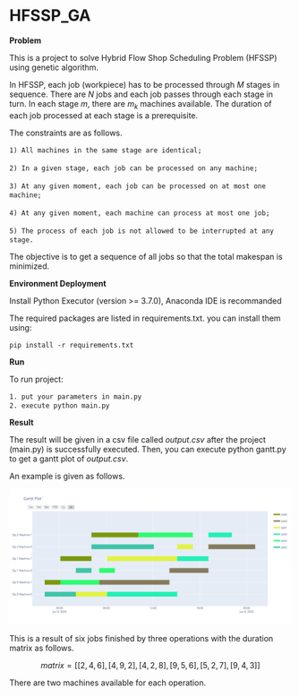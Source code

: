 # HFSSP_GA

**Problem**

This is a project to solve Hybrid Flow Shop Scheduling Problem (HFSSP) using genetic algorithm.

In HFSSP, each job (workpiece) has to be processed through $M$ stages in sequence. There are $N$ jobs and each job passes through each stage in turn.
In each stage $m$, there are $m_k$ machines available. The duration of each job processed at each stage is a prerequisite.

The constraints are as follows.

    1) All machines in the same stage are identical;
    
    2) In a given stage, each job can be processed on any machine;
    
    3) At any given moment, each job can be processed on at most one machine;
    
    4) At any given moment, each machine can process at most one job;
    
    5) The process of each job is not allowed to be interrupted at any stage.

The objective is to get a sequence of all jobs so that the total makespan is minimized.


**Environment Deployment**

 Install Python Executor (version >= 3.7.0), Anaconda IDE is recommanded


The required packages are listed in requirements.txt. you can install them using:

    pip install -r requirements.txt
 
 **Run**

To run project:

    1. put your parameters in main.py
    2. execute python main.py

 **Result**

The result will be given in a csv file called *output.csv* after the project (main.py) is successfully executed. Then, you can execute python gantt.py to get a gantt plot of *output.csv*.

An example is given as follows. 

![排产结果示例图](https://github.com/ZhiyingChen/HFSSP_GA/blob/master/images/gantt_example.png)

This is a result of six jobs finished by three operations with the duration matrix as follows.

$$
matrix = [
    [2, 4, 6],
    [4, 9, 2],
    [4, 2, 8],
    [9, 5, 6],
    [5, 2, 7],
    [9, 4, 3]
]
$$

There are two machines available for each operation.

  

